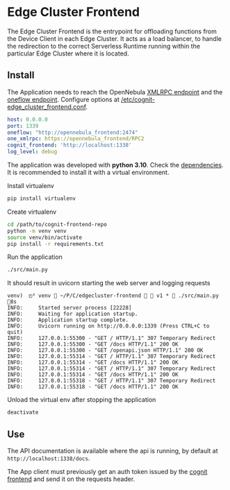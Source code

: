 # Edge Cluster Frontend

The Edge Cluster Frontend is the entrypoint for offloading functions from the Device Client in each Edge Cluster. It acts as a load balancer, to handle the redirection to the correct Serverless Runtime running within the particular Edge Cluster where it is located.

## Install

The Application needs to reach the OpenNebula [XMLRPC endpoint](https://docs.opennebula.io/6.8/installation_and_configuration/opennebula_services/oned.html#xml-rpc-server-configuration) and the [oneflow endpoint](https://docs.opennebula.io/6.10/installation_and_configuration/opennebula_services/oneflow.html). Configure options at [/etc/cognit-edge_cluster_frontend.conf](/share/etc/cognit-edge_cluster_frontend.conf).

```yaml
host: 0.0.0.0
port: 1339
oneflow: "http://opennebula_frontend:2474"
one_xmlrpc: https://opennebula_frontend/RPC2
cognit_frontend: 'http://localhost:1338'
log_level: debug
```

The application was developed with **python 3.10**. Check the [dependencies](./requirements.txt). It is recommended to install it with a virtual environment.

Install virtualenv

```bash
pip install virtualenv
```

Create virtualenv

```bash
cd /path/to/cognit-frontend-repo
python -m venv venv
source venv/bin/activate
pip install -r requirements.txt
```

Run the application

```bash
./src/main.py
```

It should result in uvicorn starting the web server and logging requests

```log
venv)  ◰³ venv  ~/P/C/edgecluster-frontend   v1 *  ./src/main.py                                                                                                         8s
INFO:     Started server process [22228]
INFO:     Waiting for application startup.
INFO:     Application startup complete.
INFO:     Uvicorn running on http://0.0.0.0:1339 (Press CTRL+C to quit)
INFO:     127.0.0.1:55300 - "GET / HTTP/1.1" 307 Temporary Redirect
INFO:     127.0.0.1:55300 - "GET /docs HTTP/1.1" 200 OK
INFO:     127.0.0.1:55300 - "GET /openapi.json HTTP/1.1" 200 OK
INFO:     127.0.0.1:55314 - "GET / HTTP/1.1" 307 Temporary Redirect
INFO:     127.0.0.1:55314 - "GET /docs HTTP/1.1" 200 OK
INFO:     127.0.0.1:55314 - "GET / HTTP/1.1" 307 Temporary Redirect
INFO:     127.0.0.1:55314 - "GET /docs HTTP/1.1" 200 OK
INFO:     127.0.0.1:55318 - "GET / HTTP/1.1" 307 Temporary Redirect
INFO:     127.0.0.1:55318 - "GET /docs HTTP/1.1" 200 OK
```

Unload the virtual env after stopping the application

```bash
deactivate
```

## Use

The API documentation is available where the api is running, by default at `http://localhost:1338/docs`.

The App client must previously get an auth token issued by the [cognit frontend](https://github.com/SovereignEdgeEU-COGNIT/cognit-frontend?tab=readme-ov-file#use) and send it on the requests header.
